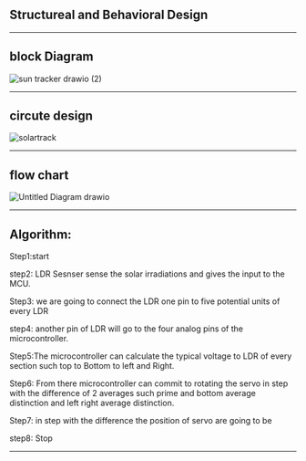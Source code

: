 ## Structureal and Behavioral Design
--------------------------------------------------------------------------------
## block Diagram

![sun tracker drawio (2)](https://user-images.githubusercontent.com/98837660/155744247-515f5ebe-9ca6-4bde-9b3e-bcc824673094.png)


-------------------------------------------------------------------

## circute design 
 
![solartrack](https://user-images.githubusercontent.com/98837660/157016370-4c8e4f63-6d5b-475b-a736-5f547a38e026.png)

-----------------------------------------------------------
## flow chart
                     
   ![Untitled Diagram drawio](https://user-images.githubusercontent.com/98837660/155740785-495b0787-4485-4f7d-a15f-ff6a1c99da73.png)

-----------------------------------------------------------

## Algorithm:

  Step1:start   
  
  step2: LDR Sesnser sense the solar irradiations and gives the input to the MCU. 
  
  Step3: we are going to connect the LDR one pin to five potential units of every LDR 
  
  step4: another pin of LDR will go to the four analog pins of the microcontroller. 
  
  Step5:The microcontroller can calculate the typical voltage to LDR of every section such
      top to Bottom to left and Right.

  Step6: From there microcontroller can commit to rotating the servo in step with the
       difference of 2 averages such prime and bottom average distinction and left right
       average distinction.

  Step7: in step with the difference the position of servo are going to be
  
  step8: Stop
  
  ---------------------------------------
